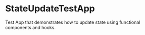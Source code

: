 # StateUpdateTestApp
Test App that demonstrates how to update state using functional components and hooks.

